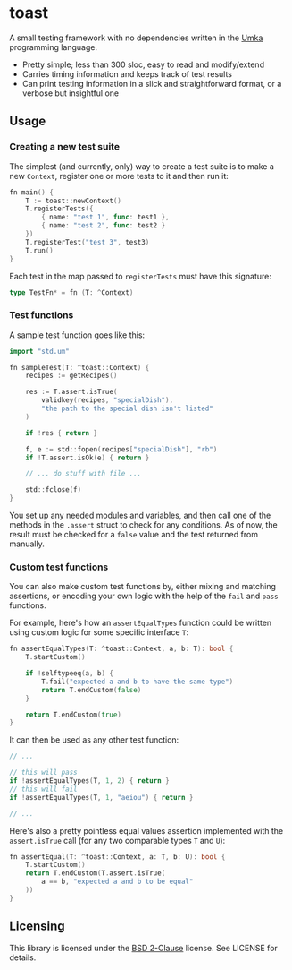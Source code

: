 # toast

A small testing framework with no dependencies written in
the [Umka](https://github.com/vtereshkov/umka-lang) programming language.

- Pretty simple; less than 300 sloc, easy to read and modify/extend
- Carries timing information and keeps track of test results
- Can print testing information in a slick and straightforward format, or a verbose but insightful one

## Usage

### Creating a new test suite

The simplest (and currently, only) way to create a test suite is to make a new `Context`,
register one or more tests to it and then run it:

```go
fn main() {
    T := toast::newContext()
    T.registerTests({
        { name: "test 1", func: test1 },
        { name: "test 2", func: test2 }
    })
    T.registerTest("test 3", test3)
    T.run()
}
```

Each test in the map passed to `registerTests` must have this signature:
```go
type TestFn* = fn (T: ^Context)
```

### Test functions

A sample test function goes like this:

```go
import "std.um"

fn sampleTest(T: ^toast::Context) {
    recipes := getRecipes()

    res := T.assert.isTrue(
        validkey(recipes, "specialDish"),
        "the path to the special dish isn't listed"
    )

    if !res { return }

    f, e := std::fopen(recipes["specialDish"], "rb")
    if !T.assert.isOk(e) { return }

    // ... do stuff with file ...

    std::fclose(f)
}
```

You set up any needed modules and variables, and then call
one of the methods in the `.assert` struct to check for any conditions.
As of now, the result must be checked for a `false` value and the test returned from manually.

### Custom test functions

You can also make custom test functions by, either mixing and matching assertions,
or encoding your own logic with the help of the `fail` and `pass` functions.

For example, here's how an `assertEqualTypes` function could be written
using custom logic for some specific interface `T`:

```go
fn assertEqualTypes(T: ^toast::Context, a, b: T): bool {
    T.startCustom()

    if !selftypeeq(a, b) {
        T.fail("expected a and b to have the same type")
        return T.endCustom(false)
    }

    return T.endCustom(true)
}
```

It can then be used as any other test function:

```go
// ...

// this will pass
if !assertEqualTypes(T, 1, 2) { return }
// this will fail
if !assertEqualTypes(T, 1, "aeiou") { return }

// ...
```

Here's also a pretty pointless equal values assertion implemented
with the `assert.isTrue` call (for any two comparable types `T` and `U`):

```go
fn assertEqual(T: ^toast::Context, a: T, b: U): bool {
    T.startCustom()
    return T.endCustom(T.assert.isTrue(
        a == b, "expected a and b to be equal"
    ))
}
```

## Licensing

This library is licensed under the [BSD 2-Clause](./LICENSE) license. See LICENSE for details.
